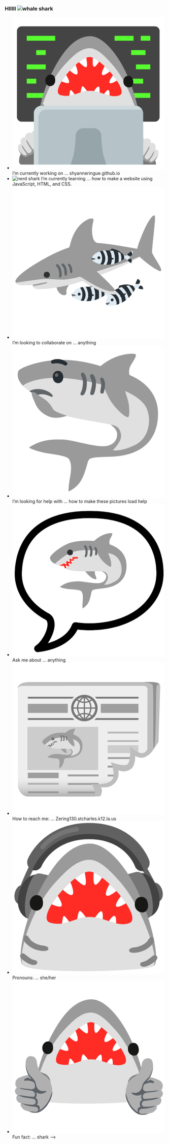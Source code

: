 ### HIIIII ![whale shark](/workspace/Shyanneringue.github.io/whale-shark.png)

- ![coding shark](sharks/code.png) I’m currently working on ... shyanneringue.github.io
- ![nerd shark](https://github.com/Shyanneringue/Shyanneringue.github.io/blob/main/sharks/nerd.png) I’m currently learning ... how to make a website using JavaScript, HTML, and CSS.
- ![fish and shark](sharks/fish.png) I’m looking to collaborate on ... anything
- ![hmm shark](sharks/hmm.png) I’m looking for help with ... how to make these pictures load help
- ![speech bubble shark](sharks/talk.png) Ask me about ... anything
- ![newspaper shark](sharks/news.png) How to reach me: ... Zering130.stcharles.k12.la.us
- ![headphone shark](sharks/headphones.png) Pronouns: ... she/her
- ![thumbs up shark](sharks/thumbs.png) Fun fact: ... shark
-->

<!--
**Shyanneringue/Shyanneringue** is a ✨ _special_ ✨ repository because its `README.md` (this file) appears on your GitHub profile.